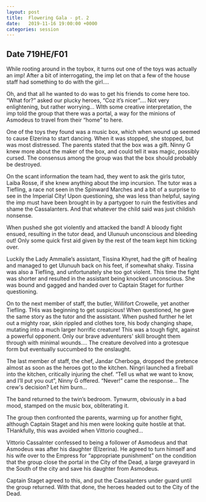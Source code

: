 ```yaml
---
layout: post
title:  Flowering Gala - pt. 2
date:   2019-11-16 19:00:00 +0000
categories: session
---
```


## Date 719HE/F01

While rooting around in the toybox, it turns out one of the toys was actually an imp! After a bit of interrogating, the imp let on that a few of the house staff had something to do with the girl….

Oh, and that all he wanted to do was to get his friends to come here too. “What for?” asked our plucky heroes, “Coz it’s nicer”.... Not very enlightening, but rather worrying… WIth some creative interpretation, the imp told the group that there was a portal, a way for the minions of Asmodeus to travel from their “home” to here. 

One of the toys they found was a music box, which when wound up seemed to cause Elzerina to start dancing. When it was stopped, she stopped, but was most distressed. The parents stated that the box was a gift. Ninny G knew more about the maker of the box, and could tell it was magic, possibly cursed. The consensus among the group was that the box should probably be destroyed.

On the scant information the team had, they went to ask the girls tutor, Laiba Rosse, if she knew anything about the imp incursion. The tutor was a Tiefling, a race not seen in the Spinward Marches and a bit of a surprise to see in the Imperial City! Upon questioning, she was less than helpful, saying the imp must have been brought in by a partygoer to ruin the festivities and shame the Cassalanters. And that whatever the child said was just childish nonsense. 

When pushed she got violently and attacked the band! A bloody fight ensued, resulting in the tutor dead, and Ulunuuh unconscious and bleeding out! Only some quick first aid given by the rest of the team kept him ticking over.

Luckily the Lady Ammalie’s assistant, Tissina Khyret, had the gift of healing and managed to get Ulunuuh back on his feet, if somewhat shaky. Tissina was also a Tiefling, and unfortunately she too got violent. This time the fight was shorter and resulted in the assistant being knocked unconscious. She was bound and gagged and handed over to Captain Staget for further questioning.   

On to the next member of staff, the butler, Willifort Crowelle, yet another Tiefling. THis was beginning to get suspicious! When questioned, he gave the same story as the tutor and the assistant. When pushed further he let out a mighty roar, skin rippled and clothes tore, his body changing shape, mutating into a much larger horrific creature! This was a tough fight, against a powerful opponent. Only our brave adventurers' skill brought them through with minimal wounds…. The creature devolved into a grotesque form but eventually succumbed to the onslaught.

The last member of staff, the chef, Jandar Cherboga, dropped the pretence almost as soon as the heroes got to the kitchen. Ningri launched a fireball into the kitchen, critically injuring the chef. “Tell us what we want to know, and I’ll put you out”, Ninny G offered. “Never!” came the response… The crew's decision? Let him burn…

The band returned to the twin’s bedroom. Tynwurm, obviously in a bad mood, stamped on the music box, obliterating it. 

The group then confronted the parents, warming up for another fight, although Captain Staget and his men were looking quite hostile at that. THankfully, this was avoided when Vittorio coughed...

Vittorio Cassalnter confessed to being a follower of Asmodeus and that Asmodeus was after his daughter (Elzerina). He agreed to turn himself and his wife over to the Empress for “appropriate punishment” on the condition that the group close the portal in the City of the Dead, a large graveyard in the South of the city and save his daughter from Asmodeus.

Captain Staget agreed to this, and put the Cassalanters under guard until the group returned. With that done, the heroes headed out to the City of the Dead.
